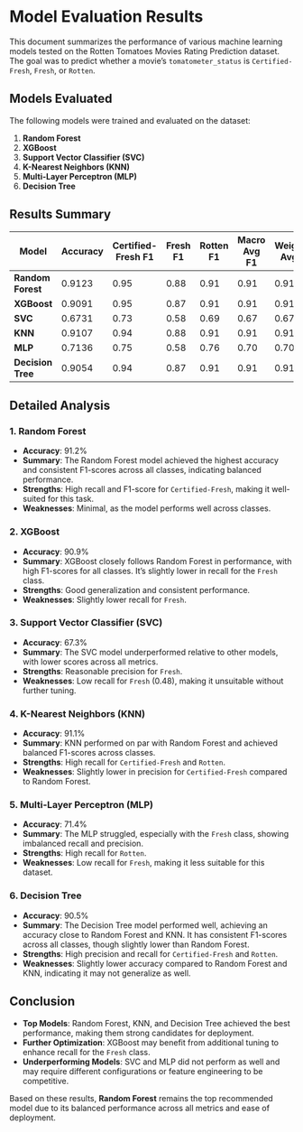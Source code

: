 
# Model Evaluation Results

This document summarizes the performance of various machine learning models tested on the Rotten Tomatoes Movies Rating Prediction dataset. The goal was to predict whether a movie’s `tomatometer_status` is `Certified-Fresh`, `Fresh`, or `Rotten`.

## Models Evaluated

The following models were trained and evaluated on the dataset:

1. **Random Forest**
2. **XGBoost**
3. **Support Vector Classifier (SVC)**
4. **K-Nearest Neighbors (KNN)**
5. **Multi-Layer Perceptron (MLP)**
6. **Decision Tree**

## Results Summary

| Model              | Accuracy | Certified-Fresh F1 | Fresh F1 | Rotten F1 | Macro Avg F1 | Weighted Avg F1 |
|--------------------|----------|--------------------|----------|-----------|--------------|-----------------|
| **Random Forest**  | 0.9123   | 0.95              | 0.88     | 0.91      | 0.91         | 0.91            |
| **XGBoost**        | 0.9091   | 0.95              | 0.87     | 0.91      | 0.91         | 0.91            |
| **SVC**            | 0.6731   | 0.73              | 0.58     | 0.69      | 0.67         | 0.67            |
| **KNN**            | 0.9107   | 0.94              | 0.88     | 0.91      | 0.91         | 0.91            |
| **MLP**            | 0.7136   | 0.75              | 0.58     | 0.76      | 0.70         | 0.70            |
| **Decision Tree**  | 0.9054   | 0.94              | 0.87     | 0.91      | 0.91         | 0.91            |

## Detailed Analysis

### 1. Random Forest
   - **Accuracy**: 91.2%
   - **Summary**: The Random Forest model achieved the highest accuracy and consistent F1-scores across all classes, indicating balanced performance.
   - **Strengths**: High recall and F1-score for `Certified-Fresh`, making it well-suited for this task.
   - **Weaknesses**: Minimal, as the model performs well across classes.

### 2. XGBoost
   - **Accuracy**: 90.9%
   - **Summary**: XGBoost closely follows Random Forest in performance, with high F1-scores for all classes. It’s slightly lower in recall for the `Fresh` class.
   - **Strengths**: Good generalization and consistent performance.
   - **Weaknesses**: Slightly lower recall for `Fresh`.

### 3. Support Vector Classifier (SVC)
   - **Accuracy**: 67.3%
   - **Summary**: The SVC model underperformed relative to other models, with lower scores across all metrics.
   - **Strengths**: Reasonable precision for `Fresh`.
   - **Weaknesses**: Low recall for `Fresh` (0.48), making it unsuitable without further tuning.

### 4. K-Nearest Neighbors (KNN)
   - **Accuracy**: 91.1%
   - **Summary**: KNN performed on par with Random Forest and achieved balanced F1-scores across classes.
   - **Strengths**: High recall for `Certified-Fresh` and `Rotten`.
   - **Weaknesses**: Slightly lower in precision for `Certified-Fresh` compared to Random Forest.

### 5. Multi-Layer Perceptron (MLP)
   - **Accuracy**: 71.4%
   - **Summary**: The MLP struggled, especially with the `Fresh` class, showing imbalanced recall and precision.
   - **Strengths**: High recall for `Rotten`.
   - **Weaknesses**: Low recall for `Fresh`, making it less suitable for this dataset.

### 6. Decision Tree
   - **Accuracy**: 90.5%
   - **Summary**: The Decision Tree model performed well, achieving an accuracy close to Random Forest and KNN. It has consistent F1-scores across all classes, though slightly lower than Random Forest.
   - **Strengths**: High precision and recall for `Certified-Fresh` and `Rotten`.
   - **Weaknesses**: Slightly lower accuracy compared to Random Forest and KNN, indicating it may not generalize as well.

## Conclusion

- **Top Models**: Random Forest, KNN, and Decision Tree achieved the best performance, making them strong candidates for deployment.
- **Further Optimization**: XGBoost may benefit from additional tuning to enhance recall for the `Fresh` class.
- **Underperforming Models**: SVC and MLP did not perform as well and may require different configurations or feature engineering to be competitive.

Based on these results, **Random Forest** remains the top recommended model due to its balanced performance across all metrics and ease of deployment.
